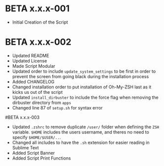 # BETA x.x.x-001

- Initial Creation of the Script

# BETA x.x.x-002

- Updated README
- Updated License
- Made Script Modular
- Updated order to include `update_system_settings` to be first in order to prevent the screen from going black during the installation process
- Added CHANGELOG
- Changed installation order to put installation of Oh-My-ZSH last as it kicks us out of the script
- Updated `install_dirbuster` to include the force flag when removing the dirbuster directory from `apps`
- Changed line 87 of `setup.sh` for syntax error

#BETA x.x.x-003

- Updated `.zshrc` to remove duplicate `/user/` folder when defining the `ZSH` variable. `$HOME` includes the users username, and theres no need to specify `$HOME/$USER/..`.
- Changed all includes to have the `.sh` extension for easier reading in Sublime Text
- Added Script Banner
- Added Script Print Functions